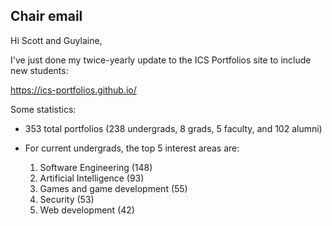 ## Chair email

Hi Scott and Guylaine,

I've just done my twice-yearly update to the ICS Portfolios site to include new students:

https://ics-portfolios.github.io/

Some statistics:

- 353 total portfolios (238 undergrads, 8 grads, 5 faculty, and 102 alumni)
- For current undergrads, the top 5 interest areas are:

  1. Software Engineering (148)
  2. Artificial Intelligence (93)
  3. Games and game development (55)
  4. Security (53)
  5. Web development (42)

